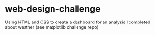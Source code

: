 # web-design-challenge
Using HTML and CSS to create a dashboard for an analysis I completed about weather (see matplotlib challenge repo)
